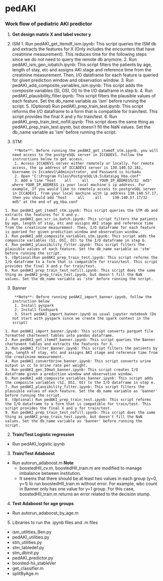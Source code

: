 # pedAKI

### Work flow of pediatric AKI predictor


1. **Get design matrix X and label vector y**
  1. ISM
    1. Run pedAKI_get_itemdf_ism.ipynb: This script queries the ISM db and extracts the features for X (Only includes the encounters that have creatinine measurement). This reduces time for the following steps since we do not need to query the  remote db anymore.
    2. Run pedAKI_ism_gen_iobatch.ipynb: This script filters the patients by age, length of stay, etc and assigns AKI stage and reference time from the creatinine measurement. Then, I/O dataframe for each feature is queried for given prediction window and observation window.
    3. Run pedAKI_add_composite_variables_ism.ipynb: This script adds the composite variables (SI, OSI, OI) to the I/O dataframe in step b.
    4. Run pedAKI_plausibility_filter.ipynb: This script filters the plausible values of each feature. Set the db_name variable as 'ism' before running the script.
    5. (Optional) Run pedAKI_prep_train_test.ipynb: This script reforms the I/O dataframe to a form that is compatible for train/test. This script provides the final X and y for train/test.
    6. Run pedAKI_prep_train_test_nofill.ipynb: This script does the same thing as pedAKI_prep_train_test.ipynb, but doesn't fill the NaN values. Set the db_name variable as 'ism' before running the script.
  2. STM

          **Note**: Before running the pedAKI_get_itemdf_stm.ipynb, you will need access to the postgreSQL server in ICCADEV1. Follow the instructions below to get access.
          1. Access ICCADEV1 server either remotely or locally. For remote access, the ip address of ICCADEV1 server is 130.140.52.181, Username is Iccadev1\Administrator, and Password is hirba4u
          2. Open "C:\Program Files\PostgreSQL\9.5\data\pg_hba.conf"
          3. Add a line "host	 all	 all	 YOUR_IP_ADDRESS/32	 md5" where YOUR_IP_ADDRESS is your local machine's ip address. For example, If you would like to remotely access to postgreSQL server in ICCADEV1, from your local machine with ip address 130.140.57.17, then you should add "host	 all	 all	 130.140.57.17/32	 md5" at the end of pg_hba.conf
      
    1. Run pedAKI_get_itemdf_stm.ipynb: This script queries the STM db and extracts the features for X and y.
    2. Run pedAKI_gen_scr_io_batch.ipynb: This script filters the patients by age, length of stay, etc and assigns AKI stage and reference time from the creatinine measurement. Then, I/O dataframe for each feature is queried for given prediction window and observation window.
    3. Run pedAKI_add_composite_variables_stm.ipynb: This script adds the composite variables (SI, OSI, OI) to the I/O dataframe in step b.
    4. Run pedAKI_plausibility_filter.ipynb: This script filters the plausible values of each feature. Set the db_name variable as 'stm' before running the script.
    5. (Optional)Run pedAKI_prep_train_test.ipynb: This script reforms the I/O dataframe to a form that is compatible for train/test. This script provides the final X and y for train/test.
    6. Run pedAKI_prep_train_test_nofill.ipynb: This script does the same thing as pedAKI_prep_train_test.ipynb, but doesn't fill the NaN values. Set the db_name variable as 'stm' before running the script.
  3. Banner
  
          **Note**: Before running pedAKI_import_banner.ipynb, follow the instruction below
          1. Install pyspark
          2. Install findspark
          3. Start pedAKI_import_banner.ipynb as usual jupyter notebook (Do not start with pyspark since we create the spark context in the script)
          
    1. Run pedAKI_import_banner.ipynb: This script converts parquet file formatted chartevent tables into pandas dataframe.
    2. Run pedAKI_get_itemdf_banner.ipynb: This script queries the Banner chartevent tables and extracts the features for X.
    3. Run pedAKI_filter_Banner.ipynb: This script filters the patients by age, length of stay, etc and assigns AKI stage and reference time from the creatinine measurement.
    4. Run pedAKI_convertUrine_banner.ipynb: This script converts urine output in cc to Urine rate per weight.
    5. Run pedAKI_gen_IOmat_banner.ipynb: This script creates I/O dataframe given a prediction window and observation window.
    6. Run pedAKI_add_composite_variables_banner.ipynb: This script adds the composite variables (SI, OSI, OI) to the I/O dataframe in step e.
    7. Run pedAKI_plausibility_filter.ipynb: This script filters the plausible values of each feature. Set the db_name variable as 'banner' before running the script.
    8. (Optional) Run pedAKI_prep_train_test.ipynb: This script reforms the I/O dataframe to a form that is compatible for train/test. This script provides the final X and y for train/test.
    9. Run pedAKI_prep_train_test_nofill.ipynb: This script does the same thing as pedAKI_prep_train_test.ipynb, but doesn't fill the NaN values. Set the db_name variable as 'banner' before running the script.


2. **Train/Test Logistic regression**
  * Run pedAKI_logistic.ipynb


3. **Train/Test Adaboost**
  * Run autorun_adaboost.m
      **Note**
      * boostedHII_cv.m, boostedHII_train.m are modified to manage imbalance between institution.
      * It seems that there should be at least two values in each group (y=0, y=1) to run boostedHII_train.m without error. For example, wbc count in Banner only has one value for y=1 group. For this case, boostedHII_train.m returns an error related to the decision stump.

4. **Test Adaboost for age groups**
  * Run autorun_adaboost_by_age.m	


5. Libraries to run the .ipynb files and .m files
  * ism_utilities_Ben.py
  * pedAKI_utilities.py
  * stm_utilities.py
  * stm_tabledef.py
  * stm_dbinit.py
  * pedAKI_predictor.py
  * boosted-hii_stableVer
  * get_classifier.m
  * splitByAge.m
